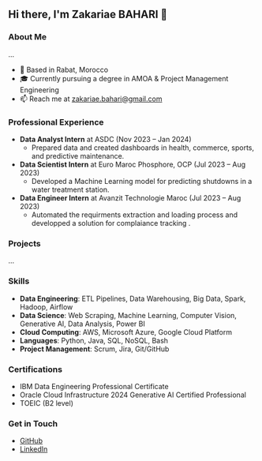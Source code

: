 ## Hi there, I'm Zakariae BAHARI 👋

### About Me
...

- 📍 Based in Rabat, Morocco
- 🎓 Currently pursuing a degree in AMOA & Project Management Engineering
- 📫 Reach me at [zakariae.bahari@gmail.com](mailto:zakariae.bahari@gmail.com)

### Professional Experience
- **Data Analyst Intern** at ASDC (Nov 2023 – Jan 2024)
  - Prepared data and created dashboards in health, commerce, sports, and predictive maintenance.
- **Data Scientist Intern** at Euro Maroc Phosphore, OCP (Jul 2023 – Aug 2023)
  - Developed a Machine Learning model for predicting shutdowns in a water treatment station.
- **Data Engineer Intern** at Avanzit Technologie Maroc (Jul 2023 – Aug 2023)
  - Automated the requirments extraction and loading process and developped a solution for complaiance tracking .
    
### Projects
...

### Skills
- **Data Engineering**: ETL Pipelines, Data Warehousing, Big Data, Spark, Hadoop, Airflow
- **Data Science**: Web Scraping, Machine Learning, Computer Vision, Generative AI, Data Analysis, Power BI
- **Cloud Computing**: AWS, Microsoft Azure, Google Cloud Platform
- **Languages**: Python, Java, SQL, NoSQL, Bash
- **Project Management**: Scrum, Jira, Git/GitHub

### Certifications
- IBM Data Engineering Professional Certificate
- Oracle Cloud Infrastructure 2024 Generative AI Certified Professional
- TOEIC (B2 level)

### Get in Touch
- [GitHub](https://github.com/Zakariae-BAHARI)
- [LinkedIn](https://www.linkedin.com/in/zakariae-bahari-19b233248/)
